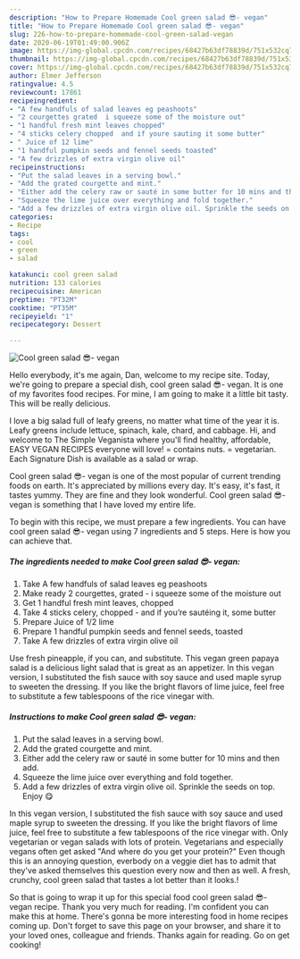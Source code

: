 ```yaml
---
description: "How to Prepare Homemade Cool green salad 😎- vegan"
title: "How to Prepare Homemade Cool green salad 😎- vegan"
slug: 226-how-to-prepare-homemade-cool-green-salad-vegan
date: 2020-06-19T01:49:00.906Z
image: https://img-global.cpcdn.com/recipes/68427b63df78839d/751x532cq70/cool-green-salad-😎-vegan-recipe-main-photo.jpg
thumbnail: https://img-global.cpcdn.com/recipes/68427b63df78839d/751x532cq70/cool-green-salad-😎-vegan-recipe-main-photo.jpg
cover: https://img-global.cpcdn.com/recipes/68427b63df78839d/751x532cq70/cool-green-salad-😎-vegan-recipe-main-photo.jpg
author: Elmer Jefferson
ratingvalue: 4.5
reviewcount: 17861
recipeingredient:
- "A few handfuls of salad leaves eg peashoots"
- "2 courgettes grated  i squeeze some of the moisture out"
- "1 handful fresh mint leaves chopped"
- "4 sticks celery chopped  and if youre sauting it some butter"
- " Juice of 12 lime"
- "1 handful pumpkin seeds and fennel seeds toasted"
- "A few drizzles of extra virgin olive oil"
recipeinstructions:
- "Put the salad leaves in a serving bowl."
- "Add the grated courgette and mint."
- "Either add the celery raw or sauté in some butter for 10 mins and then add."
- "Squeeze the lime juice over everything and fold together."
- "Add a few drizzles of extra virgin olive oil. Sprinkle the seeds on top. Enjoy 😋"
categories:
- Recipe
tags:
- cool
- green
- salad

katakunci: cool green salad 
nutrition: 133 calories
recipecuisine: American
preptime: "PT32M"
cooktime: "PT35M"
recipeyield: "1"
recipecategory: Dessert

---
```



![Cool green salad 😎- vegan](https://img-global.cpcdn.com/recipes/68427b63df78839d/751x532cq70/cool-green-salad-😎-vegan-recipe-main-photo.jpg)

Hello everybody, it's me again, Dan, welcome to my recipe site. Today, we're going to prepare a special dish, cool green salad 😎- vegan. It is one of my favorites food recipes. For mine, I am going to make it a little bit tasty. This will be really delicious.

I love a big salad full of leafy greens, no matter what time of the year it is. Leafy greens include lettuce, spinach, kale, chard, and cabbage. Hi, and welcome to The Simple Veganista where you&#39;ll find healthy, affordable, EASY VEGAN RECIPES everyone will love! = contains nuts. = vegetarian. Each Signature Dish is available as a salad or wrap.

Cool green salad 😎- vegan is one of the most popular of current trending foods on earth. It's appreciated by millions every day. It's easy, it's fast, it tastes yummy. They are fine and they look wonderful. Cool green salad 😎- vegan is something that I have loved my entire life.


To begin with this recipe, we must prepare a few ingredients. You can have cool green salad 😎- vegan using 7 ingredients and 5 steps. Here is how you can achieve that.

<!--inarticleads1-->

##### The ingredients needed to make Cool green salad 😎- vegan:

1. Take A few handfuls of salad leaves eg peashoots
1. Make ready 2 courgettes, grated - i squeeze some of the moisture out
1. Get 1 handful fresh mint leaves, chopped
1. Take 4 sticks celery, chopped - and if you’re sautéing it, some butter
1. Prepare  Juice of 1/2 lime
1. Prepare 1 handful pumpkin seeds and fennel seeds, toasted
1. Take A few drizzles of extra virgin olive oil


Use fresh pineapple, if you can, and substitute. This vegan green papaya salad is a delicious light salad that is great as an appetizer. In this vegan version, I substituted the fish sauce with soy sauce and used maple syrup to sweeten the dressing. If you like the bright flavors of lime juice, feel free to substitute a few tablespoons of the rice vinegar with. 

<!--inarticleads2-->

##### Instructions to make Cool green salad 😎- vegan:

1. Put the salad leaves in a serving bowl.
1. Add the grated courgette and mint.
1. Either add the celery raw or sauté in some butter for 10 mins and then add.
1. Squeeze the lime juice over everything and fold together.
1. Add a few drizzles of extra virgin olive oil. Sprinkle the seeds on top. Enjoy 😋


In this vegan version, I substituted the fish sauce with soy sauce and used maple syrup to sweeten the dressing. If you like the bright flavors of lime juice, feel free to substitute a few tablespoons of the rice vinegar with. Only vegetarian or vegan salads with lots of protein. Vegetarians and especially vegans often get asked &#34;And where do you get your protein?&#34; Even though this is an annoying question, everbody on a veggie diet has to admit that they&#39;ve asked themselves this question every now and then as well. A fresh, crunchy, cool green salad that tastes a lot better than it looks.! 

So that is going to wrap it up for this special food cool green salad 😎- vegan recipe. Thank you very much for reading. I'm confident you can make this at home. There's gonna be more interesting food in home recipes coming up. Don't forget to save this page on your browser, and share it to your loved ones, colleague and friends. Thanks again for reading. Go on get cooking!
